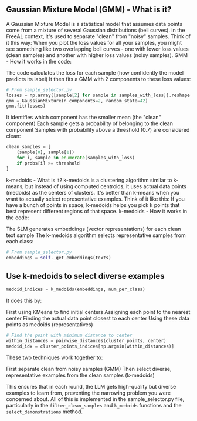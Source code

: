 ## Gaussian Mixture Model (GMM) - What is it?

A Gaussian Mixture Model is a statistical model that assumes data points come from a mixture of several Gaussian distributions (bell curves). In the FreeAL context, it's used to separate "clean" from "noisy" samples.
Think of it this way: When you plot the loss values for all your samples, you might see something like two overlapping bell curves - one with lower loss values (clean samples) and another with higher loss values (noisy samples).
GMM - How it works in the code:

The code calculates the loss for each sample (how confidently the model predicts its label)
It then fits a GMM with 2 components to these loss values:
```python
# From sample_selector.py
losses = np.array([sample[2] for sample in samples_with_loss]).reshape(-1, 1)
gmm = GaussianMixture(n_components=2, random_state=42)
gmm.fit(losses)
```

It identifies which component has the smaller mean (the "clean" component)
Each sample gets a probability of belonging to the clean component
Samples with probability above a threshold (0.7) are considered clean:
```python
clean_samples = [
    (sample[0], sample[1])
    for i, sample in enumerate(samples_with_loss)
    if probs[i] >= threshold
]
```


k-medoids - What is it?
k-medoids is a clustering algorithm similar to k-means, but instead of using computed centroids, it uses actual data points (medoids) as the centers of clusters. It's better than k-means when you want to actually select representative examples.
Think of it like this: If you have a bunch of points in space, k-medoids helps you pick k points that best represent different regions of that space.
k-medoids - How it works in the code:

The SLM generates embeddings (vector representations) for each clean text sample
The k-medoids algorithm selects representative samples from each class:
```python
# From sample_selector.py
embeddings = self._get_embeddings(texts)
```

## Use k-medoids to select diverse examples
```python
medoid_indices = k_medoids(embeddings, num_per_class)
```


It does this by:

First using KMeans to find initial centers
Assigning each point to the nearest center
Finding the actual data point closest to each center
Using these data points as medoids (representatives)

```python
# Find the point with minimum distance to center
within_distances = pairwise_distances(cluster_points, center)
medoid_idx = cluster_points_indices[np.argmin(within_distances)]
```

These two techniques work together to:

First separate clean from noisy samples (GMM)
Then select diverse, representative examples from the clean samples (k-medoids)

This ensures that in each round, the LLM gets high-quality but diverse examples to learn from, preventing the narrowing problem you were concerned about.
All of this is implemented in the sample_selector.py file, particularly in the `filter_clean_samples` and `k_medoids` functions and the `select_demonstrations` method.